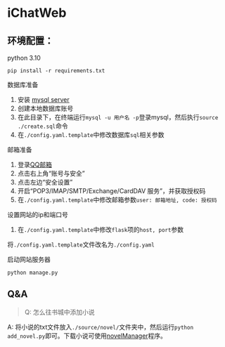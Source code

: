 # iChatWeb

## 环境配置：
python 3.10
```commandline
pip install -r requirements.txt
```

数据库准备
1. 安装 [mysql server](https://dev.mysql.com/downloads/mysql/)
2. 创建本地数据库账号
3. 在此目录下，在终端运行`mysql -u 用户名 -p`登录mysql，然后执行`source ./create.sql`命令
4. 在`./config.yaml.template`中修改数据库`sql`相关参数

邮箱准备
1. 登录[QQ邮箱](https://mail.qq.com/)
2. 点击右上角“账号与安全”
3. 点击左边“安全设置”
4. 开启“POP3/IMAP/SMTP/Exchange/CardDAV 服务”，并获取授权码
5. 在`./config.yaml.template`中修改邮箱参数`user: 邮箱地址, code: 授权码`

设置网站的ip和端口号
1. 在`./config.yaml.template`中修改`flask`项的`host, port`参数

将`./config.yaml.template`文件改名为`./config.yaml`

启动网站服务器
```commandline
python manage.py
```

## Q&A
> Q: 怎么往书城中添加小说

A: 将小说的txt文件放入`./source/novel/`文件夹中，然后运行`python add_novel.py`即可。下载小说可使用[novelManager](https://github.com/leempire/novelmanager)程序。
